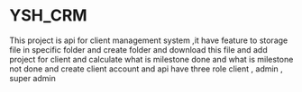 # YSH_CRM
This project is api for client management system ,it have feature to storage file in specific folder and create folder and download this file and add project for client and calculate what is milestone done and what is milestone not done and create client account and api have three role client , admin , super admin
